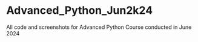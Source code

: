 # Advanced_Python_Jun2k24
All code and screenshots for Advanced Python Course conducted in June 2024
